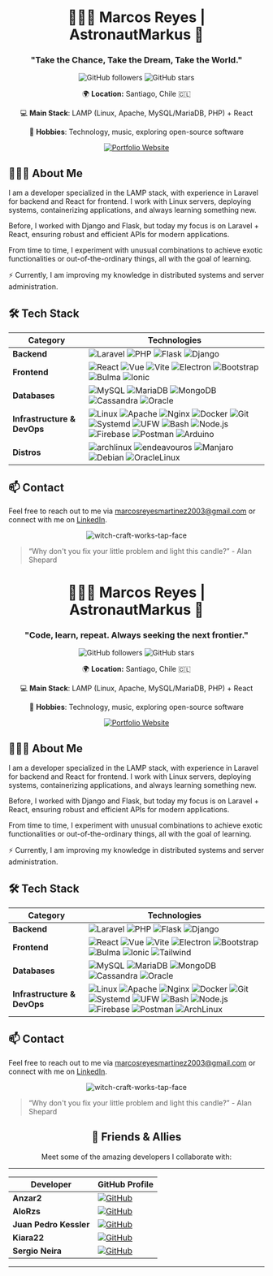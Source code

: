 <div align="center">

# 👨🏻‍🚀 Marcos Reyes | AstronautMarkus 🚀

### "Take the Chance, Take the Dream, Take the World."

![GitHub followers](https://img.shields.io/github/followers/AstronautMarkus?style=flat-square&label=Followers&logo=github) ![GitHub stars](https://img.shields.io/github/stars/AstronautMarkus?style=flat-square&label=Stars&logo=github)


🌍 **Location:** Santiago, Chile 🇨🇱  

💻 **Main Stack**: LAMP (Linux, Apache, MySQL/MariaDB, PHP) + React

🎵 **Hobbies**: Technology, music, exploring open-source software


[![Portfolio Website](https://img.shields.io/badge/Portfolio-astronautmarkus.dev-gray?style=flat-square&labelColor=6a0dad)](https://astronautmarkus.dev)

</div>

## 👨🏻‍💻 About Me

I am a developer specialized in the LAMP stack, with experience in Laravel for backend and React for frontend. I work with Linux servers, deploying systems, containerizing applications, and always learning something new.

Before, I worked with Django and Flask, but today my focus is on Laravel + React, ensuring robust and efficient APIs for modern applications.

From time to time, I experiment with unusual combinations to achieve exotic functionalities or out-of-the-ordinary things, all with the goal of learning.

⚡ Currently, I am improving my knowledge in distributed systems and server administration.

## 🛠️ Tech Stack

| **Category**             | **Technologies**                                                                                                                                                                                                                                                                                                                                 |
|--------------------------|---------------------------------------------------------------------------------------------------------------------------------------------------------------------------------------------------------------------------------------------------------------------------------------------------------------------------------------------------|
| **Backend**              | ![Laravel](https://img.shields.io/badge/-Laravel-FF2D20?style=flat-square&logo=laravel&logoColor=white) ![PHP](https://img.shields.io/badge/-PHP-777BB4?style=flat-square&logo=php&logoColor=white) ![Flask](https://img.shields.io/badge/-Flask-000000?style=flat-square&logo=flask&logoColor=white) ![Django](https://img.shields.io/badge/-Django-092E20?style=flat-square&logo=django&logoColor=white) |
| **Frontend**             | ![React](https://img.shields.io/badge/-React-61DAFB?style=flat-square&logo=react&logoColor=white) ![Vue](https://img.shields.io/badge/-Vue-4FC08D?style=flat-square&logo=vuedotjs&logoColor=white) ![Vite](https://img.shields.io/badge/-Vite-646CFF?style=flat-square&logo=vite&logoColor=white) ![Electron](https://img.shields.io/badge/-Electron-47848F?style=flat-square&logo=electron&logoColor=white) ![Bootstrap](https://img.shields.io/badge/-Bootstrap-7952B3?style=flat-square&logo=bootstrap&logoColor=white) ![Bulma](https://img.shields.io/badge/-Bulma-00D1B2?style=flat-square&logo=bulma&logoColor=white) ![Ionic](https://img.shields.io/badge/-Ionic-3880FF?style=flat-square&logo=ionic&logoColor=white) |
| **Databases**            | ![MySQL](https://img.shields.io/badge/-MySQL-4479A1?style=flat-square&logo=mysql&logoColor=white) ![MariaDB](https://img.shields.io/badge/-MariaDB-003545?style=flat-square&logo=mariadb&logoColor=white) ![MongoDB](https://img.shields.io/badge/-MongoDB-47A248?style=flat-square&logo=mongodb&logoColor=white) ![Cassandra](https://img.shields.io/badge/-Cassandra-1287B1?style=flat-square&logo=apache-cassandra&logoColor=white) ![Oracle](https://img.shields.io/badge/-Oracle-F80000?style=flat-square&logoColor=white) |
| **Infrastructure & DevOps** | ![Linux](https://img.shields.io/badge/-Linux-FCC624?style=flat-square&logo=linux&logoColor=black) ![Apache](https://img.shields.io/badge/-Apache-D22128?style=flat-square&logo=apache&logoColor=white) ![Nginx](https://img.shields.io/badge/-Nginx-009639?style=flat-square&logo=nginx&logoColor=white) ![Docker](https://img.shields.io/badge/-Docker-2496ED?style=flat-square&logo=docker&logoColor=white) ![Git](https://img.shields.io/badge/-Git-F05032?style=flat-square&logo=git&logoColor=white) ![Systemd](https://img.shields.io/badge/-Systemd-2C8EBB?style=flat-square&logo=systemd&logoColor=white) ![UFW](https://img.shields.io/badge/-UFW-333333?style=flat-square&logo=ufw&logoColor=white) ![Bash](https://img.shields.io/badge/-Bash-4EAA25?style=flat-square&logo=gnu-bash&logoColor=white) ![Node.js](https://img.shields.io/badge/-Node.js-339933?style=flat-square&logo=node.js&logoColor=white) ![Firebase](https://img.shields.io/badge/-Firebase-FFCA28?style=flat-square&logo=firebase&logoColor=white) ![Postman](https://img.shields.io/badge/-Postman-FF6C37?style=flat-square&logo=postman&logoColor=white) ![Arduino](https://img.shields.io/badge/-Arduino-00878F?style=flat-square&logo=arduino&logoColor=white)  |
| **Distros**            | ![archlinux](https://img.shields.io/badge/-ArchLinux-1793D1?style=flat-square&logo=archlinux&logoColor=white) ![endeavouros](https://img.shields.io/badge/-EndeavourOS-7F7FFF?style=flat-square&logo=endeavouros&logoColor=white) ![Manjaro](https://img.shields.io/badge/-Manjaro-35BF5C?style=flat-square&logo=manjaro&logoColor=white) ![Debian](https://img.shields.io/badge/-Debian-A81D33?style=flat-square&logo=debian&logoColor=white) ![OracleLinux](https://img.shields.io/badge/-Oracle%20Linux-F80000?style=flat-square&logo=linux&logoColor=white) |

## 📫 Contact

Feel free to reach out to me via [marcosreyesmartinez2003@gmail.com](mailto:marcosreyesmartinez2003@gmail.com) or connect with me on [LinkedIn](https://www.linkedin.com/in/markusreyes).

<div align="center">

![witch-craft-works-tap-face](https://github.com/user-attachments/assets/e65344bb-5e04-4d6c-be04-e97a3320d804)


</div>

> “Why don't you fix your little problem and light this candle?” - Alan Shepard


<div align="center">

# 👨🏻‍🚀 Marcos Reyes | AstronautMarkus 🚀

### "Code, learn, repeat. Always seeking the next frontier."

![GitHub followers](https://img.shields.io/github/followers/AstronautMarkus?style=flat-square&label=Followers&logo=github) ![GitHub stars](https://img.shields.io/github/stars/AstronautMarkus?style=flat-square&label=Stars&logo=github)


🌍 **Location:** Santiago, Chile 🇨🇱  

💻 **Main Stack**: LAMP (Linux, Apache, MySQL/MariaDB, PHP) + React

🎵 **Hobbies**: Technology, music, exploring open-source software

[![Portfolio Website](https://img.shields.io/badge/Portfolio-astronautmarkus.dev-gray?style=flat-square&labelColor=6a0dad)](https://astronautmarkus.dev)

</div>

## 👨🏻‍💻 About Me

I am a developer specialized in the LAMP stack, with experience in Laravel for backend and React for frontend. I work with Linux servers, deploying systems, containerizing applications, and always learning something new.

Before, I worked with Django and Flask, but today my focus is on Laravel + React, ensuring robust and efficient APIs for modern applications.

From time to time, I experiment with unusual combinations to achieve exotic functionalities or out-of-the-ordinary things, all with the goal of learning.

⚡ Currently, I am improving my knowledge in distributed systems and server administration.

## 🛠️ Tech Stack

| **Category**             | **Technologies**                                                                                                                                                                                                                                                                                                                                 |
|--------------------------|---------------------------------------------------------------------------------------------------------------------------------------------------------------------------------------------------------------------------------------------------------------------------------------------------------------------------------------------------|
| **Backend**              | ![Laravel](https://img.shields.io/badge/-Laravel-FF2D20?style=flat-square&logo=laravel&logoColor=white) ![PHP](https://img.shields.io/badge/-PHP-777BB4?style=flat-square&logo=php&logoColor=white) ![Flask](https://img.shields.io/badge/-Flask-000000?style=flat-square&logo=flask&logoColor=white) ![Django](https://img.shields.io/badge/-Django-092E20?style=flat-square&logo=django&logoColor=white) |
| **Frontend**             | ![React](https://img.shields.io/badge/-React-61DAFB?style=flat-square&logo=react&logoColor=white) ![Vue](https://img.shields.io/badge/-Vue-4FC08D?style=flat-square&logo=vuedotjs&logoColor=white) ![Vite](https://img.shields.io/badge/-Vite-646CFF?style=flat-square&logo=vite&logoColor=white) ![Electron](https://img.shields.io/badge/-Electron-47848F?style=flat-square&logo=electron&logoColor=white) ![Bootstrap](https://img.shields.io/badge/-Bootstrap-7952B3?style=flat-square&logo=bootstrap&logoColor=white) ![Bulma](https://img.shields.io/badge/-Bulma-00D1B2?style=flat-square&logo=bulma&logoColor=white) ![Ionic](https://img.shields.io/badge/-Ionic-3880FF?style=flat-square&logo=ionic&logoColor=white) ![Tailwind](https://img.shields.io/badge/-Tailwind-06B6D4?style=flat-square&logo=tailwindcss&logoColor=white) |
| **Databases**            | ![MySQL](https://img.shields.io/badge/-MySQL-4479A1?style=flat-square&logo=mysql&logoColor=white) ![MariaDB](https://img.shields.io/badge/-MariaDB-003545?style=flat-square&logo=mariadb&logoColor=white) ![MongoDB](https://img.shields.io/badge/-MongoDB-47A248?style=flat-square&logo=mongodb&logoColor=white) ![Cassandra](https://img.shields.io/badge/-Cassandra-1287B1?style=flat-square&logo=apache-cassandra&logoColor=white) ![Oracle](https://img.shields.io/badge/-Oracle-F80000?style=flat-square&logoColor=white) |
| **Infrastructure & DevOps** | ![Linux](https://img.shields.io/badge/-Linux-FCC624?style=flat-square&logo=linux&logoColor=black) ![Apache](https://img.shields.io/badge/-Apache-D22128?style=flat-square&logo=apache&logoColor=white) ![Nginx](https://img.shields.io/badge/-Nginx-009639?style=flat-square&logo=nginx&logoColor=white) ![Docker](https://img.shields.io/badge/-Docker-2496ED?style=flat-square&logo=docker&logoColor=white) ![Git](https://img.shields.io/badge/-Git-F05032?style=flat-square&logo=git&logoColor=white) ![Systemd](https://img.shields.io/badge/-Systemd-2C8EBB?style=flat-square&logo=systemd&logoColor=white) ![UFW](https://img.shields.io/badge/-UFW-333333?style=flat-square&logo=ufw&logoColor=white) ![Bash](https://img.shields.io/badge/-GNU%20Bash-4EAA25?style=flat-square&logo=gnu-bash&logoColor=white) ![Node.js](https://img.shields.io/badge/-Node.js-339933?style=flat-square&logo=node.js&logoColor=white) ![Firebase](https://img.shields.io/badge/-Firebase-FFCA28?style=flat-square&logo=firebase&logoColor=white) ![Postman](https://img.shields.io/badge/-Postman-FF6C37?style=flat-square&logo=postman&logoColor=white) ![ArchLinux](https://img.shields.io/badge/-Arch%20Linux-1793D1?style=flat-square&logo=archlinux&logoColor=white)  |

## 📫 Contact

Feel free to reach out to me via [marcosreyesmartinez2003@gmail.com](mailto:marcosreyesmartinez2003@gmail.com) or connect with me on [LinkedIn](https://www.linkedin.com/in/markusreyes).

<div align="center">

![witch-craft-works-tap-face](https://github.com/user-attachments/assets/e65344bb-5e04-4d6c-be04-e97a3320d804)


</div>

> “Why don't you fix your little problem and light this candle?” - Alan Shepard

<div align="center">

## 👥 Friends & Allies

Meet some of the amazing developers I collaborate with:




---

| **Developer**        | **GitHub Profile**                                                                                                                                                                                                 |
|-----------------------|-------------------------------------------------------------------------------------------------------------------------------------------------------------------------------------------------------------------|
| **Anzar2**           | [![GitHub](https://img.shields.io/badge/-Anzar2-6a0dad?style=for-the-badge&logo=github&logoColor=white)](https://github.com/anzar2)                                                                                 |
| **AloRzs**           | [![GitHub](https://img.shields.io/badge/-AloRzs-6a0dad?style=for-the-badge&logo=github&logoColor=white)](https://github.com/AloRzs)                                                                                 |
| **Juan Pedro Kessler** | [![GitHub](https://img.shields.io/badge/-Juan--Pedro--Kessler-6a0dad?style=for-the-badge&logo=github&logoColor=white)](https://github.com/Juan-Pedro-Kessler)                                                     |
| **Kiara22**          | [![GitHub](https://img.shields.io/badge/-Ki4ra1109-6a0dad?style=for-the-badge&logo=github&logoColor=white)](https://github.com/Ki4ra1109)                                                                           |
| **Sergio Neira**     | [![GitHub](https://img.shields.io/badge/-Sergio--Neira-6a0dad?style=for-the-badge&logo=github&logoColor=white)](https://github.com/Sergio-Neira)                                                                     |

---

</div>

